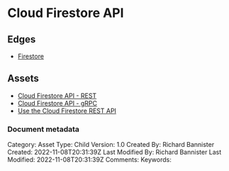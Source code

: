 # Cloud Firestore API

## Edges
- [Firestore](../solutions/solution_firestore.md)

## Assets
- [Cloud Firestore API - REST](https://firebase.google.com/docs/firestore/reference/rest)
- [Cloud Firestore API - gRPC](https://firebase.google.com/docs/firestore/reference/rpc)
- [Use the Cloud Firestore REST API](https://firebase.google.com/docs/firestore/use-rest-api)


### Document metadata
Category: Asset
Type: Child
Version: 1.0
Created By: Richard Bannister
Created: 2022-11-08T20:31:39Z
Last Modified By: Richard Bannister
Last Modified: 2022-11-08T20:31:39Z
Comments: 
Keywords: 